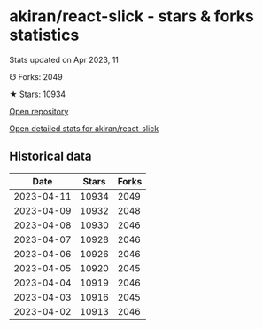 # akiran/react-slick - stars & forks statistics

Stats updated on Apr 2023, 11

☋ Forks: 2049

★ Stars: 10934

[Open repository](https://github.com/akiran/react-slick)

[Open detailed stats for akiran/react-slick](https://reviewgithub.com/rep/akiran/react-slick)

## Historical data
| Date | Stars | Forks |
|------|-------|-------|
| 2023-04-11 | 10934 | 2049 | 
| 2023-04-09 | 10932 | 2048 | 
| 2023-04-08 | 10930 | 2046 | 
| 2023-04-07 | 10928 | 2046 | 
| 2023-04-06 | 10926 | 2046 | 
| 2023-04-05 | 10920 | 2045 | 
| 2023-04-04 | 10919 | 2046 | 
| 2023-04-03 | 10916 | 2045 | 
| 2023-04-02 | 10913 | 2046 | 

